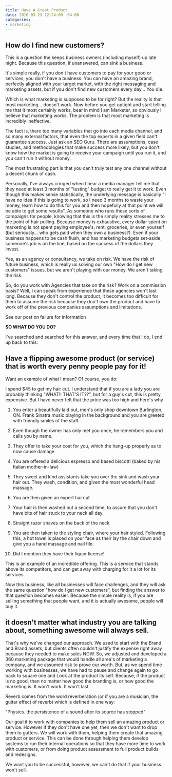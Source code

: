 ```yaml
---
title: Have A Great Product
date: 2016-03-23 12:24:00 -04:00
categories:
- marketing
---
```


## How do I find new customers?

This is a question the keeps business owners (including myself) up late night. Because this question, if unanswered, can sink a business.

It's simple really, if you don't have customers to pay for your good or services, you don't have a business. You can have an amazing brand, perfectly aligned with your target market, with the right messaging and marketing assets, but if you don't find new customers every day... You die.

Which is what marketing is supposed to be for right? But the reality is that most marketing... doesn't work. Now before you get uptight and start telling me that it most certainly works, bear in mind I am Marketer, so obviously I believe that marketing works. The problem is that most marketing is incredibly ineffective. 

The fact is, there too many variables that go into each media channel, and so many external factors, that even the top experts in a given field can't guarantee success. Just ask an SEO Guru. There are assumptions, case studies, and methodologies that make success more likely, but you don't know how the market is going to receive your campaign until you run it, and you can't run it without money.

The most frustrating part is that you can't truly test any one channel without a decent chunk of cash. 

Personally, I've always cringed when I hear a media manager tell me that they need at least 3 months of "testing" budget to really get it to work. Even though this makes sense statistically, the underlying message is basically "I have no idea if this is going to work, so I need 3 months to waste your money, learn how to do this for you and then hopefully at that point we will be able to get some results". As someone who runs these sorts of campaigns for people, knowing that this is the simply reality stresses me to the point of hair pulling. Because money is exhaustive, every dollar spent on marketing is not spent paying employee's, rent, groceries, or even yourself (but seriously... who gets paid when they own a business?). Even if your business happens to be cash flush, and has marketing budgets set-aside, someone's job is on the line, based on the success of the dollars they invest.

Yes, as an agency or consultancy, we take on risk. We have the risk of future business, which is really us solving our own "How do I get new customers" issues, but we aren't playing with our money. We aren't taking the risk.

So, do you work with Agencies that take on the risk? Work on a commission basis? Well, I can speak from experience that these agencies won't last long. Because they don't control the product, it becomes too difficult for them to assume the risk because they don't own the product and have to work off of the previous companies assumptions and limitations.

See our post on failure for information

**SO WHAT DO YOU DO?**

I've searched and searched for this answer, and every time that I do, I end up back to this:

## Have a flipping awesome product (or service) that is worth every penny people pay for it!

Want an example of what I mean? Of course, you do:

I spend $45 to get my hair cut. I understand that if you are a lady you are probably thinking "WHAT!! THAT'S IT??", but for a guy's cut, this is pretty expensive. But I have never felt that the price was too high and here's why

 1. You enter a beautifully laid out, men's only shop downtown Burlington, ON. Frank Sinatra music playing in the background and you are greeted with friendly smiles of the staff.

 2. Even though the owner has only met you once, he remembers you and calls you by name.

 3. They offer to take your coat for you, which the hang-up properly as to now cause damage

 4. You are offered a delicious espresso and based biscotti (baked by his Italian mother-in-law)

 5. They sweet and kind assistants take you over the sink and wash your hair out. They wash, condition, and given the most wonderful head massage.

 6. You are then given an expert haircut

 7. Your hair is then washed out a second time, to assure that you don't have bits of hair stuck to your neck all day.

 8. Straight razor shaves on the back of the neck

 9. You are then taken to the styling chair, where your hair styled. Following this, a hot towel is placed on your face as their lay the chair down and give you a hand massage and nail file.

10. Did I mention they have their liquor license!

This is an example of an incredible offering. This is a service that stands above its competitors, and can get away with charging for it a lot for its services.

Now this business, like all businesses will face challenges, and they will ask the same question "how do I get new customers", but finding the answer to that question becomes easier. Because the simple reality is, if you are selling something that people want, and it is actually awesome, people will buy it.

## it doesn't matter what industry you are talking about, something awesome will always sell.

That's why we've changed our approach. We used to start with the Brand and Brand assets, but clients often couldn't justify the expense right away because they needed to make sales NOW. So, we adjusted and developed a 360 marketing package that would handle all area's of marketing a company, and we assumed risk to prove our worth. But, as we spend time working with businesses, we have had to pause and change again to go back to square one and Look at the product its self. Because, if the product is no good, then no matter how good the branding is, or how good the marketing is. It won't work. It won't last.

Reverb comes from the word reverberation (or if you are a musician, the guitar effect of reverb) which is defined in one way:

"Physics. the persistence of a sound after its source has stopped"

Our goal it to work with companies to help them sell an amazing product or service. However if they don't have one yet, then we don't want to drop them to gutters. We will work with them, helping them create that amazing product or service. This can be done through helping them develop systems to run their internal operations so that they have more time to work with customers, or from doing product assessment to full product builds and redesigns.

We want you to be successful, however, we can't do that if your business won't sell.